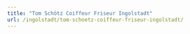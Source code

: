 ```yaml
---
title: "Tom Schötz Coiffeur Friseur Ingolstadt"
url: /ingolstadt/tom-schoetz-coiffeur-friseur-ingolstadt/
---
```

